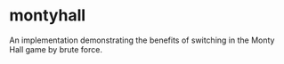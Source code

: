 # montyhall
An implementation demonstrating the benefits of switching in the Monty Hall game by brute force.

